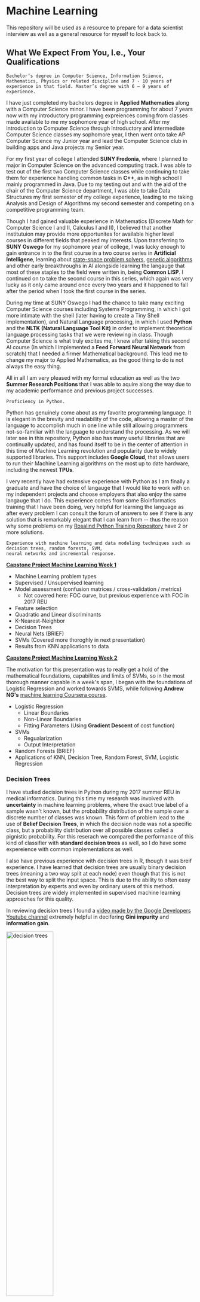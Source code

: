 # Machine Learning

This repository will be used as a resource to prepare for a data scientist interview as well as a general resource for myself to look back to. 


## What We Expect From You, I.e., Your Qualifications

    Bachelor’s degree in Computer Science, Information Science, Mathematics, Physics or related discipline and 7 - 10 years of experience in that field. Master’s degree with 6 – 9 years of experience.
    
    
I have just completed my bachelors degree in **Applied Mathematics** along with a Computer Science minor. I have been programming for about 7 years now with my introductory programming expreiences coming from classes made available to me my sophomore year of high school. After my introduction to Computer Science through introductory and intermediate Computer Science classes my sophomore year, I then went onto take AP Computer Science my Junior year and lead the Computer Science club in building apps and Java projects my Senior year. 
 
For my first year of college I attended **SUNY Fredonia**, where I planned to major in Computer Science on the advanced computing track. I was able to test out of the first two Computer Science classes while continuing to take them for experience handling common tasks in **C++**, as in high school I mainly programmed in Java. Due to my testing out and with the aid of the chair of the Computer Science department, I was able to take Data Structures my first semester of my college experience, leading to me taking Analysis and Design of Algorithms my second semester and competing on a competitive programming team.
 
Though I had gained valuable experience in Mathematics (Discrete Math for Computer Science I and II, Calculus I and II), I believed that another institutuion may provide more opportunites for available higher level courses in different fields that peaked my interests. Upon transferring to **SUNY Oswego** for my sophomore year of college, I was lucky enough to gain entrance in to the first course in a two course series in **Artificial Intelligene**, learning about [state-space problem solvers](https://jakesauter.github.io/course-sites/csc416.html), [genetic algorithms](https://jakesauter.github.io/course-sites/csc416.html) and other early breakthroughs in AI alongside learning the langauge that most of these staples to the field were written in, being **Common LISP**. I continued on to take the second course in this series, which again was very lucky as it only came around once every two years and it happened to fall after the period when I took the first course in the series. 
 
During my time at SUNY Oswego I had the chance to take many exciting Computer Science courses including Systems Programming, in which I got more intimate with the shell (later having to create a Tiny Shell implementation), and Natural Language processing, in which I used **Python** and the **NLTK (Natural Language Tool Kit)** in order to implement theoretical language processing tasks that we were reviewing in class. Though Computer Science is what truly excites me, I knew after taking this second AI course (In which I implemented a **Feed Forward Neural Network** from scratch) that I needed a firmer Mathematical background. This lead me to change my major to Applied Mathematics, as the good thing to do is not always the easy thing.
 
All in all I am very pleased with my formal education as well as the two **Summer Research Positions** that I was able to aquire along the way due to my academic performance and previous project successes.
    
    Proficiency in Python.
    
Python has genuinely come about as my favorite programming language. It is elegant in the brevity and readability of the code, allowing a master of the language to accomplish much in one line while still allowing programmers not-so-familiar with the language to understand the processing. As we will later see in this repository, Python also has many useful libraries that are continually updated, and has found itself to be in the center of attention in this time of Machine Learning revolution and popularity due to widely supported libraries. This support includes **Google Cloud**, that allows users to run their Machine Learning algorithms on the most up to date hardware, including the newest **TPUs**. 

I very recently have had extensive experience with Python as I am finally a graduate and have the choice of langauge that I would like to work with on my independent projects and choose employers that also enjoy the same langauge that I do. This experience comes from some Bioinformatics training that I have been doing, very helpful for learning the language as after every problem I can consult the forum of answers to see if there is any solution that is remarkably elegant that I can learn from -- thus the reason why some problems on my [Rosalind Python Training Repository](https://github.com/jakesauter/rosalind_python_training) have 2 or more solutions.
    
    Experience with machine learning and data modeling techniques such as decision trees, random forests, SVM,
    neural networks and incremental response.
    
    
[**Capstone Project Machine Learning Week 1**](https://github.com/jakesauter/Molecular_Classification_Capstone/blob/master/files/Machine_Learning.pdf)

  * Machine Learning problem types
  * Supervised / Unsupervised learning
  * Model assessment (confusion matrices / cross-validation / metrics)
    * Not covered here: FOC curve, but previous experience with FOC in 2017 REU
  * Feature selection
  * Quadratic and Linear discriminants
  * K-Nearest-Neighbor
  * Decision Trees
  * Neural Nets (BRIEF)
  * SVMs (Covered more thoroghly in next presentation)
  * Results from KNN applications to data


[**Capstone Project Machine Learning Week 2**](https://github.com/jakesauter/Molecular_Classification_Capstone/blob/master/files/Machine_Learning_Continued.pdf)

The motivation for this presentation was to really get a hold of the mathematical foundations, capabilites and limits of SVMs, so in the most thorough manner capable in a week's span, I began with the foundations of Logistic Regression and worked towards SVMS, while following **Andrew NG's** [machine learning Coursera course](https://www.coursera.org/learn/machine-learning).
 
  * Logistic Regression
    * Linear Boundaries
    * Non-Linear Boundaries
    * Fitting Parameters (Using **Gradient Descent** of cost function)
  * SVMs
    * Regualarization
    * Output Interpretation
  * Random Forests (BRIEF)
  * Applications of KNN, Decision Tree, Random Forest, SVM, Logistic Regression
    
### Decision Trees
    
I have studied decision trees in Python during my 2017 summer REU in medical informatics. During this time my research was involved with **uncertainty** in machine learning problems, where the exact true label of a sample wasn't known, but the probability distribution of the sample over a discrete number of classes was known. This form of problem lead to the use of **Belief Decision Trees**, in which the decision node was not a specific class, but a probability distribution over all possible classes called a pignistic probability. For this reserach we compared the performance of this kind of classifier with **standard decision trees** as well, so I do have some expereience with common implementations as well. 

I also have previous experience with decision trees in R, though it was breif experience. I have learned that decision trees are usually binary decision trees (meaning a two way split at each node) even though that this is not the best way to split the input space. This is due to the ability to often easy interpretation by experts and even by ordinary users of this method. Decision trees are widely implemented in supervised machine learning approaches for this quality.

In reviewing decision trees I found a [video made by the Google Developers Youtube channel](https://www.youtube.com/watch?v=LDRbO9a6XPU&t=526s) extremely helpful in decifering **Gini impurity** and **information gain**.

 <img src="files/decision_trees.jpg" width="50%" alt="decision trees"> 
 
 I felt that I needed a better understanding of Gini impurity so I did a walkthrough of the [wikipedia page](https://en.wikipedia.org/wiki/Decision_tree_learning)
 
<img src="files/gini_impurity.jpg" width="50%" alt="gini impurity"> 

### Random Forests

I came across random forests a few times in my academic career, though have only implemented them before breifly in R for my aforementioned [Capstone Project](https://github.com/jakesauter/Molecular_Classification_Capstone).

In reviewing random foresets, I found [this video](https://www.youtube.com/watch?v=QHOazyP-YlM) by Siraj Raval helpful.

If we understand the standard decision tree well, random forests should come very easily as they are simple a collection of decision trees constructed on random subsets of the data that are used to majority vote for the most likey class of a new sample.

<img src="files/random_forests.jpg" width="50%" alt="random forests"> 


### Support Vector Machines (SVMs)

Again, I have come across SVMs a few times in my studies and research. I put them to use during my [last summer's research](https://github.com/jakesauter/lateralization_project), though have more thoroughly studied them guided by my interest during my [Capstone Project](https://github.com/jakesauter/Molecular_Classification_Capstone). 

During my Capstone project experience I devoted an entire week just to familiarizing myself more with SVMs, composing a [presentation](https://github.com/jakesauter/Molecular_Classification_Capstone/blob/master/files/Machine_Learning_Continued.pdf) of what I learned from Andrew NG's section on logistic regression and SVMs from his course on machine learning. 

One aspect of SVMs that I am not super familiar with is **kernel functions**, though I have encountered them a few times and understand the basics, being helping nonlinear functions to be learned, I am more than willing to learn them for the job at hand.  

Summarized well from [this quora answer](https://www.quora.com/What-are-kernels-in-machine-learning-and-SVM-and-why-do-we-need-them), **kernels** are the idea of summing functions that imitate similarity. These kernels can be used to make nonlinearly seperable data into a much simpler problem that is linearly seperable. Though SVMs can solve nonlinear problems, choosing the exact features to be used can be tricky in nonlinear scenarios, so linearlizing a problem with kernels is a huge advantage when paired with SVMs.


### Artificial Neural Networks (ANNs)

My experience with ANNs comes from my Sophomore year [semester-long indepedent research project](https://jakesauter.github.io/course-sites/csc466_project.html) in which I implemented a Common LISP program that could construct aribitrary architectues of a simple **feed-forward ANN**. This ANN was used for memory compression of a form of board game solutions found via **Rote learning**.

### Incremental Response

I have not heard the term "Incremental Response" before this prompt, though I was intially struck by the idea of **gradient descent**, and how the solution of a problem can be updated incrementally to achieve the optimal solution. With a little looking around I found a [maketing training website](https://blogs.sas.com/content/subconsciousmusings/2013/07/12/how-incremental-response-modeling-can-help-you-reach-the-right-target-group-more-precisely/) that described incremental response as a sort of experimental design, **second order** effects are attempted to be minimized while model changes are **incrementally added** in order to truly judge their effects on the model. 
    
    Experience with statistical tests and procedures such as ANOVA, Chi-squared, correlation,
    regression, and time series.
    
As noted before the reason for my change of major to Applied Mathematics was to form a more solid mathematical background. Once I began my full-time math studies I found Statistics to be the most intersting (and most likely the most probable to be useful in my career path) of the topics I was studying, and thus let this guide me into taking more Statistics classes then required and performing a [**Capstone Project**](https://github.com/jakesauter/Molecular_Classification_Capstone) in Statistics applied to molecular genomics. 
   
### ANOVA

Also during my last semester at SUNY Oswego I had the pleasure of taking a **Non-parametric Statistics Course** in which we reviewed **ANOVA**, while covering implemetnations in the **R programming language**

Analaysis of Variance (ANOVA) is a statisitical test to **analyze the differences among three or more group means in a sample**. In order for the **parametric** version of ANOVA to be valid,
* The distribution of the **residuals** of the group means the values within each group must be Normally distributed.
* The variances of all of the groups are equal 
* No temporal or spatial (or any other in fact) trend is present
* Data values are independent and random

If some or none of these assumptions are met the **non-parametric Kruskal-Wallis test** may be applicable. 

Both of these test were covered in [Environmental Statistics HW 4](files/Environmental_Statistics_HW_4.pdf), also at this time I welcome you to look the the previous 3 homeworks that are also in the files directory, links below. 

[Environmental Statistics HW 1](files/Environmental_Statistics_HW_1.pdf)

[Environmental Statistics HW 2](files/Environmental_Statistics_HW_2.pdf)

[Environmental Statistics HW 3](files/Environmental_Statistics_HW_3.pdf)


### Chi-Squared Test

During the second semester of my Junior year I enrolled in Mathematical Statistics II in which we reviewed the mathematical foundations of many Statistical tests and concepts, Chi-Squared was included in these studies.

The Chi-Squared test is used to determine if there is a statistically significant difference in the expected versus observed sizes of groups for the Pearson Chi Square test, which is used for categorical data. The standard definition of statistical significance is applied here, with a common p-value of .05.

 <img src="files/chi_square_test_stat.png" width="50%" alt="chi square test staistic"> 
 
The Chi-Squared test can also be applied in the continuous case to determine if a sample from a normally distributed population has a particular varaince. The test statistic is the sum of squares about the sample mean, divided by the nominal value for the variance (i.e. the value to be tested as holding). This test statistic has a chi-squared distribution with n − 1 degrees of freedom.

<img src="files/one_pop_chi_sq.png" width="30%" alt="one population chi square"> 

 
The Chi-Squared test can also be used to assess how well a sample distribution fits a coninuous distribution such as the **Normal Distribution**. I found [this video](https://www.youtube.com/watch?v=HabIKLG92MQ) and the [following video](https://www.youtube.com/watch?v=OnCL2JlD86k) very helpful as a refresher for this concept. Essentially we bin the distrubtion and our test statistic involves the **expected area** in the interested area of the distribtion minun the **observed area**. This area comes from the **normalized data** and thus can be seen as **what percent of the data would we expect to see in a particular bin vs. what percent of data we observe in that particular bin**.

### Correlation 

Pearson Correlation Coefficient

<img src="files/correlation.png" width="75%" alt="correlation equation"> 


### Regression

During the previously mentioned non-parametric statistics course **simple linear regression** and **multiple linear regression** were also covered. These were implemented in R in class on simple data sets along with evaluating the **r-squared**, **adjusted r-squared** and **F-test** of the model.

### Time Series
    
I do not have much expereience with time series analysis though I have attended a talk in which a **recurrent neural network**(LSTMs) was used to predict results of sports games based on a sliding window of previous sports game results. I found an [intersting blog](https://blog.statsbot.co/time-series-prediction-using-recurrent-neural-networks-lstms-807fa6ca7f) of this topic that I will be sure to review more closely before the interview.
    
    Experience with survey sampling methodologies and data collection techniques.
   
In the now seemingly very useful non-parametric statistics course that I had the pleasure of taking I was also exposed to many different sampling methodologies as we must be aware of the bias that can be introduced with different sampling methods, and even some methods are only applicable if certain sampling techniques are performed due to assumptions that must be met for statisticall sound tests.

**Sampling Techniques**

* **Convenient Sampling** -- Generally accepted as not a good idea, collecting samples because they are easily available.
* **Voluntray Response Sampling** -- Also can be a problematic sampling method, collecting data from individuals who volunteer to answer. All of these individuals may share common characteristics, for example people who have less of a carbon footprint may be more likey to take a survey about their carbon footprint.
* **Probability Sampling** -- A sampling methodology in which randomness is used to reduce sampling bias.
* **Simple Random Sampling** -- Every sample is equally likely of being included in the study.
* **Multi-Stage Sampling** -- A simple random sample of a simple random sample. Such as randomly selecting the states to be in an environmental study then randomly sampling the state parks to be tested in those states.

**Observational Study** -- Measurements for the variable of interest are colected on the individual but there is no attempt to modify or influence the individuals. The main goal of an observational study is to compare and observe existing characteristics or groups. These kinds of studies are particularly useful when the variable of interest cannot be controlled or influenced.

**Experiment** -- A study in which a treatment or condition is imposed on individuals and the response is measure. The main goal of an experiment is to examine the effect of an intervention on a response variable. Experiments are particularly useful when investigating cause and effect. 

**Types of Observational Studies:**

* **Retrospective Study** -- A study where information is collected on an individuals past
* **Prospective Study** --  A study that collects current/future information on subjects at regular intervals
* **Cross-Sectional Study** -- Information is collected on individuals at **one** specific point in tie
* **Case-Control Study** -- A study where a collection of individuals witha certain characterisitc are measures (cases) and a collection of individuals without that condition (controls) are collected, then the the groups are **compared**
* **Cohort Study** -- A study that examines a group of homogenous individuals regularly over time. The main goal is to examine the emergence of a condition of interest over time. 

**Types of Experiments**

* **Randomized Comparative Experiment** -- A method of experiment where the effect of two or more treatments are compared and subjects are assinged to groups by random chance
* **Completely Randomized Design** -- All individuals in the experiments are assigned to treatment type completely at random (Equals sample sizes for treatment type is not required).
* **Block Design** --  Treatment type is randomly assigned to groups of individuals that are known to be similar in some way that is expected to impact the treatment response. 
* **Matched-Pairs Design** -- Pairs are chosen that are closely related by the characteristic of interst, with one of the individuals being assigned to each condition. Individuals are often paired with themselves in a temporal study

**Lurking variables** are variables that may have an impact on the response variable but were not considered during the experiment.

**Confounding factors** occur when the effect of one factor cannot be distinguished from the effect of another factor.

    Ability to lead small-sized teams.

During my time at iD tech I found myself leading others and organizing many internal situations. As a technical coordinator my job was to make sure that the camp ran smoothly, assisting technology issues in the camp and instructing students that needed more help in my free time.
    
    Applicants selected will be subject to a government security investigation and must meet eligibility requirements
    for access to classified information. U.S. citizenship is required.
    
I am a United States citizen. As I currently am employed part-time by FedEx Express, I have airport security clearance.


## Nice To Haves

    Experience with SciPy, NumPy and Pandas packages.
    
From my 2017 REU in Medical Informatics and other various times I have encountered these packages that make scientific computing much easier.

[SciPy](https://docs.scipy.org/doc/scipy/reference/) -- Tutorial for SciPy from official docs

From Scipy I have also used the **scipy.special.comb** combinations library, **scipy.stats.binom** binomial distribution library and **scipy.secial.product** for the cartesian product library. 

[NumPy](https://docs.scipy.org/doc/numpy/user/basics.html) -- NumPy basics from official docs

I have seen numpy around though have never done anything too computationally expenisve in python. I was wondering the advantages of using NumPy over standard python lists and [this stackoverflow answer](https://stackoverflow.com/questions/993984/what-are-the-advantages-of-numpy-over-regular-python-lists) explains that it **can reduce memory storage by a factor of 5**, while also making reading and writing operations quicker than standard python can. This difference in size comes from the flexibility of python lists as each element in the list is actually a **4 byte pointer**, pointing to at least a **16 byte object** (smallest possible python object), while numpy can store fixed precision uniform variable type value arrays.

Another advantage of NumPy is that elementwise operations can also be performed, removing the need of list comprehenesions for simple calculations.

Uses: 

> \>> import numpy as np  
> \>> list_a = np.array([1,2,3,4])  
> \>> list_b = np.array([2,3,4,5])  
> \>> \# dot product of two arrays  
> \>> list_a * list_b  
> \>> \# appending to a numpy array (appends list_b to list_a)  
> \>> np.append(list_a, list_b)  
> \>> \# multi-dimentsional arrays  
> \>> list_c = np.array([[1, 2, 3],  
                     [4, 5, 6],   
                     [7, 8, 9]])  
> \>> \# creating a numpy array of zeros with a predefined shape of   
> \>> \# two rows (lists) and 3 columns (entries in each list)    
> \>> list_d = np.zeros((2,3))   
> \>> \# saving a numpy array to file in binary format    
> \>> np.save('list_d.npy', list_d)    
> \>> \# reading that same array back from memory   
> \>> np.load('list_d.npy')   

[Pandas](https://pandas.pydata.org/) -- Official docs for Pandas library

I have seen the power of Pandas at work for CSV reading in python. Pandas data structures are also easily convertable into numpy arrays which are then very compatible with modern day libraries such as **Tensorflow**.

In [their own words](http://pandas.pydata.org/pandas-docs/stable/getting_started/overview.html) **pandas** is a Python package providing fast, flexible, and expressive data structures designed to make working with “relational” or “labeled” data both easy and intuitive. It aims to be the fundamental high-level building block for doing practical, real world data analysis in Python. Additionally, it has the broader goal of becoming the most powerful and flexible open source data analysis / manipulation tool available in any language. 

Interestingly, pandas is **built ontop of numpy**. Its main data structure for 2D+ data is the DataFrame.

Specific advantages that caught my eye with pandas data frames are

* Intelligent label-based slicing, fancy indexing, and subsetting of large data sets Intuitive merging and joining data sets
* Flexible reshaping and pivoting of data sets
* Robust IO tools for loading data from flat files (CSV and delimited), Excel files, databases, and saving / loading data from the ultrafast HDF5 format (This is where I have put pandas to use before)
* Time series-specific functionality: date range generation and frequency conversion, moving window statistics, moving window linear regressions, date shifting and lagging, etc.

As for Uses, Pandas provides a great [10 min introdution page](http://pandas.pydata.org/pandas-docs/stable/getting_started/10min.html).

Uses: 

> \>> import numpy as np  
> \>> import pandas as pd  
> \>> df = pd.DataFrame({'A': 1.,  
                      'B': pd.Timestamp('20130102'),  
                      'C': pd.Series(1, index=list(range(4)), dtype='float32'),  
                      'D': np.array([3] * 4, dtype='int32'),  
                      'E': pd.Categorical(["test", "train", "test", "train"]),  
                      'F': 'foo'})  
> \>> \# or we can read in a data frame from a CSV  
> \>> df2 = pd.read_csv()  
> \>> \# print the first few rows and columns  
> \>> df2.head()  
> \>> \# convert the dataframe to a numpy nd array  
> \>> df.to_numpy()  
> \>> \# when accessing rows of the data, splicing has to be used even  
> \>> \# for only one row  
> \>> df[0:1]  
> \>> \# print data types in data frame  
> \>> df.dypes  
> \>> \# five number summary of each column  
> \>> df.describe()  
> \>> \# sort data by column  
> \>> df.sort_values('column_name', ascending=False)   
> \>> \# accessing data by column name  
> \>> df.column_name   
> \>> \# or  
> \>> df['column_name']   
> \>> \# we can do this with multiple columns too   
> \>> df[['column_1', 'column_2']]   
> \>> \# df.loc can slide from a row to a row and a list of columns   
> \>> df.loc[row_1:row_2, ['col_1','col_2']]   
> \>> \# just like R we can also use the : to access all rows or columns    
> \>> df.loc[:, ['col_1','col_2]']   
> \>> \# if we wanted every other column    
> \>> df.loc[:, df.columns[0::2]]   
> \>> \# filtering data by a threshold value   
> \>> df[df['col_name'] > threshold]   
> \>> df[df['month'].isin['Jun', 'July', 'Aug']]   
> \>> \# iterating through a data frame   
> \>> for index,row in df.iterrows():   
    print(index, row['col_1_name'], row['col_2_name'])  
> \>> \# finally we can write the data frame to a CSV   
> \>> df.to_csv('file_name.csv')  

    
[scikit-learn](https://scikit-learn.org/stable/) -- A library that I thought was worth mentioning to make machine learning data analysis quick and easy. 

scikit-learn has great documentation with syntax similar to the MATLAB prediction libraries I have used before.
    
    Experience with Theano, Torch, Caffe, Tensorflow, Leaf or Autumn.
    
I have had brief expereience with Tensorflow during my Sophomore year AI project, in which I used Tensorflow to test my ANN architecture with the **Adam Optimizer** to see if in the very best possible case of my implmentation that the architecture would work. 

[simple_mlp_tensorflow.py](files/simple_mlp_tensorflow.py)

[simple_feed_forward_net.py](files/simple_feed_forward_net.py)

[dobo_nn_continuous_feed_forward.py](files/dobo_nn_continuous_feed_forward.py)

    Experience with developing in a Linux environment.
    
I have been using Linux as my main operating system for close to 4 years now througout my Computer Science career. I have developed solely in Ubuntu during this whole period and find the ease of use for programming applications to be unparalled. I mainly used **Vim** as my editor of choice for about 2 years as I also did a lot of work on server, though now my editor of choice is **Gedit** with my configurations of plugins that help accelerate my workflow. I prefer these lightweight editors as I find larger editors to be clunky and many of the tools getting in the way of my development. 
    
    
    Knowledge of machine learning acceleration techniques.
    
When I think of "machine learning acceleration techniques" I am thinking of using the appropriate hardware for the job. I have made a few short programs on **Google Cloud** in which users have the option to make use of TPUs, GPUs or stadard chips. I have also found out that alongside acceleration, **persistance**, or the ability to pick up training a model where you have left it off, is one of the most important features of a tuned machine learning pipeline. Because of this I wrote a custom function to **parse trained neural nets** and reinitialize them in my Common Lisp implementation of ANNs.
    
    Knowledge of radio communication technologies, i.e., coursework, amateur radio, etc.
    
The only experience I have involving anything close to radio technologies is the theoretical concepts covered in Electromagnetics (Physics II) 
    
    Knowledge of or past experience working within an agile environment.
    
As most of my work has been independent or small-team reserach, I have not had any active hands-on expereience with the agile environment. I am aware of basics of the agile system and am always up to learning new development processes.    
    
    Experience with writing government proposals.
    
I have no experience in writing government proposals.    
    
    Active security clearance.

I have an active Syracuse Hancock Airport security clearance, though no direct governmental security clearances.
